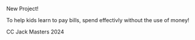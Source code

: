 New Project!

To help kids learn to pay bills, spend effectivly without the use of money!

CC Jack Masters 2024
